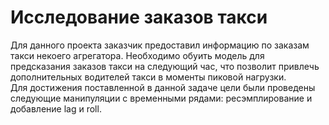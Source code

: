 # Исследование заказов такси
Для данного проекта заказчик предоставил информацию по заказам такси некоего агрегатора. Необходимо обуить модель для предсказания заказов такси на следующий час, что позволит привлечь дополнительных водителей такси в моменты пиковой нагрузки.  
Для достижения поставленной в данной задаче цели были проведены следующие манипуляции с временными рядами: ресэмплирование и добавление lag и roll.
